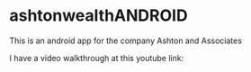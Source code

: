 # ashtonwealthANDROID
This is an android app for the company Ashton and Associates

I have a video walkthrough at this youtube link: 
